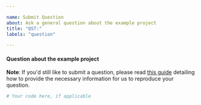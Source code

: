 ```yaml
---

name: Submit Question
about: Ask a general question about the example project
title: "QST:"
labels: "question"

---
```


#### Question about the example project

**Note**: If you'd still like to submit a question, please read [this guide](
https://matthewrocklin.com/blog/work/2018/02/28/minimal-bug-reports) detailing how to
provide the necessary information for us to reproduce your question.

```python
# Your code here, if applicable
```
